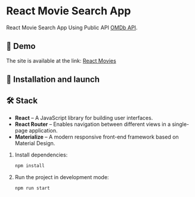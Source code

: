 # React Movie Search App

React Movie Search App Using Public API [OMDb API](https://www.omdbapi.com/).

## 🚀 Demo

The site is available at the link: [React Movies](https://vitaliygalata1986.github.io/react-movies/)

## 🔧 Installation and launch

## 🛠 Stack

- **React** – A JavaScript library for building user interfaces.  
- **React Router** – Enables navigation between different views in a single-page application.  
- **Materialize** – A modern responsive front-end framework based on Material Design. 

1. Install dependencies:

   ```sh
   npm install

   ```

2. Run the project in development mode:
   ```sh
   npm run start

   ```
